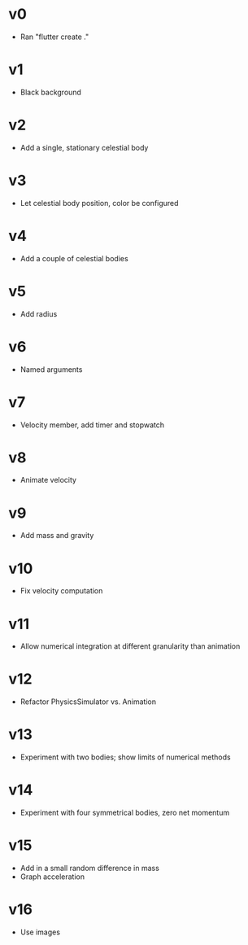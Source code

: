 # v0
- Ran "flutter create ."
# v1
- Black background
# v2
- Add a single, stationary celestial body
# v3
- Let celestial body position, color be configured
# v4
- Add a couple of celestial bodies
# v5
- Add radius
# v6
- Named arguments
# v7
- Velocity member, add timer and stopwatch
# v8
- Animate velocity
# v9
- Add mass and gravity
# v10
- Fix velocity computation
# v11
- Allow numerical integration at different granularity than animation
# v12
- Refactor PhysicsSimulator vs. Animation
# v13
- Experiment with two bodies; show limits of numerical methods
# v14
- Experiment with four symmetrical bodies, zero net momentum
# v15
- Add in a small random difference in mass
- Graph acceleration
# v16
- Use images